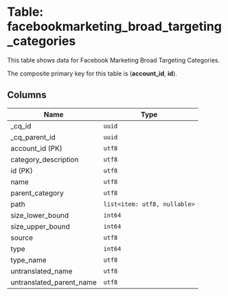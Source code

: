 # Table: facebookmarketing_broad_targeting_categories

This table shows data for Facebook Marketing Broad Targeting Categories.

The composite primary key for this table is (**account_id**, **id**).

## Columns

| Name          | Type          |
| ------------- | ------------- |
|_cq_id|`uuid`|
|_cq_parent_id|`uuid`|
|account_id (PK)|`utf8`|
|category_description|`utf8`|
|id (PK)|`utf8`|
|name|`utf8`|
|parent_category|`utf8`|
|path|`list<item: utf8, nullable>`|
|size_lower_bound|`int64`|
|size_upper_bound|`int64`|
|source|`utf8`|
|type|`int64`|
|type_name|`utf8`|
|untranslated_name|`utf8`|
|untranslated_parent_name|`utf8`|